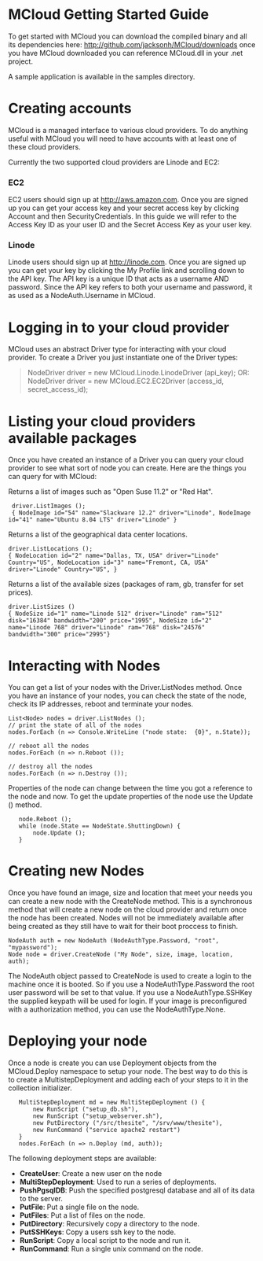 MCloud Getting Started Guide
=============================
To get started with MCloud you can download the compiled binary and
all its dependencies here: http://github.com/jacksonh/MCloud/downloads
once you have MCloud downloaded you can reference MCloud.dll in your
.net project.

A sample application is available in the samples directory.


Creating accounts
=================
MCloud is a managed interface to various cloud providers.  To do
anything useful with MCloud you will need to have accounts with at
least one of these cloud providers.

Currently the two supported cloud providers are Linode and EC2:

### EC2

EC2 users should sign up at http://aws.amazon.com. Once you are signed
up you can get your access key and your secret access key by clicking Account and
then SecurityCredentials. In this guide we will refer to the Access
Key ID as your user ID and the Secret Access Key as your user key.

### Linode

Linode users should sign up at http://linode.com. Once you are signed
up you can get your key by clicking the My Profile link and scrolling
down to the API key.  The API key is a unique ID that acts as a
username AND password. Since the API key refers to both your username
and password, it as used as a NodeAuth.Username in MCloud.




Logging in to your cloud provider 
=================================
MCloud uses an abstract Driver type for interacting with your cloud
provider. To create a Driver you just instantiate one of the Driver
types:

> NodeDriver driver = new MCloud.Linode.LinodeDriver (api_key);
OR:
> NodeDriver driver = new MCloud.EC2.EC2Driver (access_id, secret_access_id);



Listing your cloud providers available packages
===============================================
Once you have created an instance of a Driver you can query your cloud
provider to see what sort of node you can create. Here are the things
you can query for with MCloud:

 Returns a list of images such as "Open Suse 11.2" or "Red Hat".

 	 driver.ListImages ();
 	 { NodeImage id="54" name="Slackware 12.2" driver="Linode", NodeImage id="41" name="Ubuntu 8.04 LTS" driver="Linode" }

Returns a list of the geographical data center locations.

	driver.ListLocations ();
	{ NodeLocation id="2" name="Dallas, TX, USA" driver="Linode" Country="US", NodeLocation id="3" name="Fremont, CA, USA" driver="Linode" Country="US", }

Returns a list of the available sizes (packages of ram, gb, transfer for set prices).

	driver.ListSizes ()
	{ NodeSize id="1" name="Linode 512" driver="Linode" ram="512" disk="16384" bandwidth="200" price="1995", NodeSize id="2" name="Linode 768" driver="Linode" ram="768" disk="24576" bandwidth="300" price="2995"}


Interacting with Nodes
======================
You can get a list of your nodes with the Driver.ListNodes method. 
Once you have an instance of your nodes, you can check the state of
the node, check its IP addresses, reboot and terminate your nodes.

     
    List<Node> nodes = driver.ListNodes ();
    // print the state of all of the nodes
    nodes.ForEach (n => Console.WriteLine ("node state:  {0}", n.State));

    // reboot all the nodes
    nodes.ForEach (n => n.Reboot ());

    // destroy all the nodes
    nodes.ForEach (n => n.Destroy ());

Properties of the node can change between the time you got a reference
to the node and now.  To get the update properties of the node use the
Update () method.

       node.Reboot ();
       while (node.State == NodeState.ShuttingDown) {
       	   node.Update ();
       }


Creating new Nodes
==================
Once you have found an image, size and location that meet your needs
you can create a new node with the CreateNode method. This is a
synchronous method that will create a new node on the cloud provider
and return once the node has been created. Nodes will not be
immediately available after being created as they still have to wait
for their boot proccess to finish.

    NodeAuth auth = new NodeAuth (NodeAuthType.Password, "root", "mypassword");
    Node node = driver.CreateNode ("My Node", size, image, location, auth);

The NodeAuth object passed to CreateNode is used to create a login to
the machine once it is booted. So if you use a NodeAuthType.Password
the root user password will be set to that value.  If you use a
NodeAuthType.SSHKey the supplied keypath will be used for login. If
your image is preconfigured with a authorization method, you can use
the NodeAuthType.None.


Deploying your node
===================

Once a node is create you can use Deployment objects from the
MCloud.Deploy namespace to setup your node.  The best way to do this
is to create a MultistepDeployment and adding each of your steps to it
in the collection initializer.

       MultiStepDeployment md = new MultiStepDeployment () {
           new RunScript ("setup_db.sh"),
           new RunScript ("setup_webserver.sh"),
           new PutDirectory ("/src/thesite", "/srv/www/thesite"),
           new RunCommand ("service apache2 restart")
       }
       nodes.ForEach (n => n.Deploy (md, auth));
       
The following deployment steps are available:

 * **CreateUser**: Create a new user on the node
 * **MultiStepDeployment**: Used to run a series of deployments.
 * **PushPgsqlDB**: Push the specified postgresql database and all of its data to the server.
 * **PutFile**: Put a single file on the node.
 * **PutFiles**: Put a list of files on the node.
 * **PutDirectory**: Recursively copy a directory to the node.
 * **PutSSHKeys**: Copy a users ssh key to the node.
 * **RunScript**: Copy a local script to the node and run it.
 * **RunCommand**: Run a single unix command on the node.
